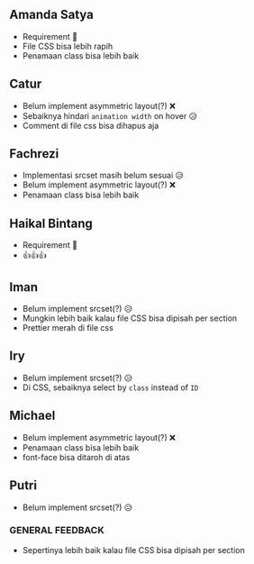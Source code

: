 ## Amanda Satya

- Requirement 💯
- File CSS bisa lebih rapih
- Penamaan class bisa lebih baik

## Catur

- Belum implement asymmetric layout(?) ❌
- Sebaiknya hindari `animation width` on hover 😥
- Comment di file css bisa dihapus aja

## Fachrezi

- Implementasi srcset masih belum sesuai 😥
- Belum implement asymmetric layout(?) ❌
- Penamaan class bisa lebih baik

## Haikal Bintang

- Requirement 💯
- 👍👍👍

## Iman

- Belum implement srcset(?) 😥
- Mungkin lebih baik kalau file CSS bisa dipisah per section
- Prettier merah di file css

## Iry

- Belum implement srcset(?) 😥
- Di CSS, sebaiknya select by `class` instead of `ID`

## Michael

- Belum implement asymmetric layout(?) ❌
- Penamaan class bisa lebih baik
- font-face bisa ditaroh di atas

## Putri

- Belum implement srcset(?) 😥

### GENERAL FEEDBACK

- Sepertinya lebih baik kalau file CSS bisa dipisah per section
